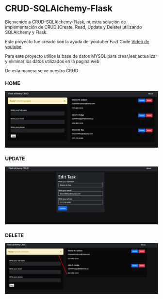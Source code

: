 # CRUD-SQLAlchemy-Flask

Bienvenido a CRUD-SQLAlchemy-Flask, nuestra solución de implementación de CRUD (Create, Read, Update y Delete) utilizando SQLAlchemy y Flask.

Este proyecto fue creado con la ayuda del youtuber Fazt Code [Video de youtube](https://www.youtube.com/watch?v=IgCfZkR8wME)

Para este proyecto utilice la base de datos MYSQL para crear,leer,actualizar y eliminar los datos utilizados en la pagina web

De esta manera se ve nuestro CRUD

<h3>HOME</h3>

![home](https://github.com/Revolutionnnn/CRUD-SQLAlchemy-Flask/blob/main/images_readme/home.png)

<h3>UPDATE</h3>

![update](https://github.com/Revolutionnnn/CRUD-SQLAlchemy-Flask/blob/main/images_readme/update.png)

<h3>DELETE</h3>

![delete](https://github.com/Revolutionnnn/CRUD-SQLAlchemy-Flask/blob/main/images_readme/delete.png)

